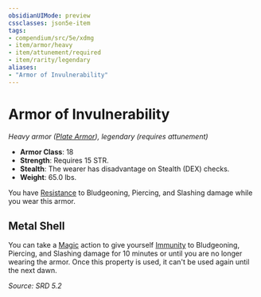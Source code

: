 ```yaml
---
obsidianUIMode: preview
cssclasses: json5e-item
tags:
- compendium/src/5e/xdmg
- item/armor/heavy
- item/attunement/required
- item/rarity/legendary
aliases: 
- "Armor of Invulnerability"
---
```

# Armor of Invulnerability
*Heavy armor ([Plate Armor](compendium/items/plate-armor-xphb.md)), legendary (requires attunement)*  

- **Armor Class**: 18
- **Strength**: Requires 15 STR.
- **Stealth**: The wearer has disadvantage on Stealth (DEX) checks.
- **Weight**: 65.0 lbs.

You have [Resistance](rules/variant-rules/resistance-xphb.md) to Bludgeoning, Piercing, and Slashing damage while you wear this armor.

## Metal Shell

You can take a [Magic](rules/actions.md#Magic) action to give yourself [Immunity](rules/variant-rules/immunity-xphb.md) to Bludgeoning, Piercing, and Slashing damage for 10 minutes or until you are no longer wearing the armor. Once this property is used, it can't be used again until the next dawn.

*Source: SRD 5.2*